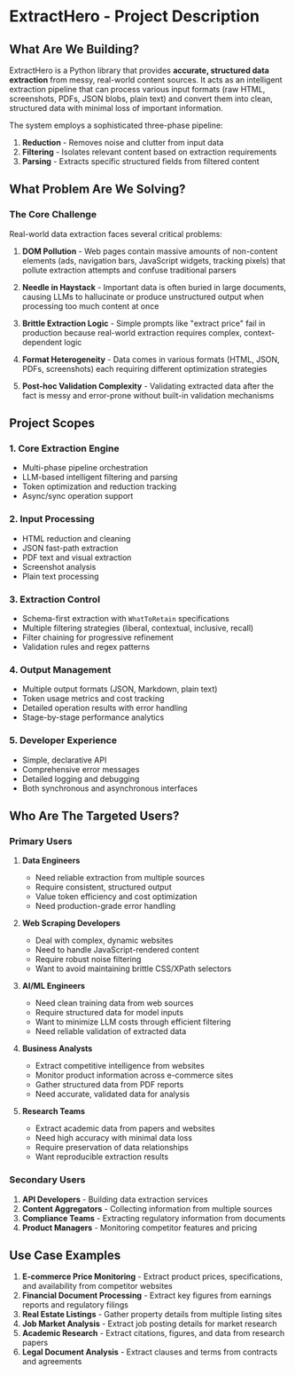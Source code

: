 # ExtractHero - Project Description

## What Are We Building?

ExtractHero is a Python library that provides **accurate, structured data extraction** from messy, real-world content sources. It acts as an intelligent extraction pipeline that can process various input formats (raw HTML, screenshots, PDFs, JSON blobs, plain text) and convert them into clean, structured data with minimal loss of important information.

The system employs a sophisticated three-phase pipeline:
1. **Reduction** - Removes noise and clutter from input data
2. **Filtering** - Isolates relevant content based on extraction requirements  
3. **Parsing** - Extracts specific structured fields from filtered content

## What Problem Are We Solving?

### The Core Challenge
Real-world data extraction faces several critical problems:

1. **DOM Pollution** - Web pages contain massive amounts of non-content elements (ads, navigation bars, JavaScript widgets, tracking pixels) that pollute extraction attempts and confuse traditional parsers

2. **Needle in Haystack** - Important data is often buried in large documents, causing LLMs to hallucinate or produce unstructured output when processing too much content at once

3. **Brittle Extraction Logic** - Simple prompts like "extract price" fail in production because real-world extraction requires complex, context-dependent logic

4. **Format Heterogeneity** - Data comes in various formats (HTML, JSON, PDFs, screenshots) each requiring different optimization strategies

5. **Post-hoc Validation Complexity** - Validating extracted data after the fact is messy and error-prone without built-in validation mechanisms

## Project Scopes

### 1. **Core Extraction Engine**
- Multi-phase pipeline orchestration
- LLM-based intelligent filtering and parsing
- Token optimization and reduction tracking
- Async/sync operation support

### 2. **Input Processing**
- HTML reduction and cleaning
- JSON fast-path extraction
- PDF text and visual extraction
- Screenshot analysis
- Plain text processing

### 3. **Extraction Control**
- Schema-first extraction with `WhatToRetain` specifications
- Multiple filtering strategies (liberal, contextual, inclusive, recall)
- Filter chaining for progressive refinement
- Validation rules and regex patterns

### 4. **Output Management**
- Multiple output formats (JSON, Markdown, plain text)
- Token usage metrics and cost tracking
- Detailed operation results with error handling
- Stage-by-stage performance analytics

### 5. **Developer Experience**
- Simple, declarative API
- Comprehensive error messages
- Detailed logging and debugging
- Both synchronous and asynchronous interfaces

## Who Are The Targeted Users?

### Primary Users

1. **Data Engineers**
   - Need reliable extraction from multiple sources
   - Require consistent, structured output
   - Value token efficiency and cost optimization
   - Need production-grade error handling

2. **Web Scraping Developers**
   - Deal with complex, dynamic websites
   - Need to handle JavaScript-rendered content
   - Require robust noise filtering
   - Want to avoid maintaining brittle CSS/XPath selectors

3. **AI/ML Engineers**
   - Need clean training data from web sources
   - Require structured data for model inputs
   - Want to minimize LLM costs through efficient filtering
   - Need reliable validation of extracted data

4. **Business Analysts**
   - Extract competitive intelligence from websites
   - Monitor product information across e-commerce sites
   - Gather structured data from PDF reports
   - Need accurate, validated data for analysis

5. **Research Teams**
   - Extract academic data from papers and websites
   - Need high accuracy with minimal data loss
   - Require preservation of data relationships
   - Want reproducible extraction results

### Secondary Users

1. **API Developers** - Building data extraction services
2. **Content Aggregators** - Collecting information from multiple sources
3. **Compliance Teams** - Extracting regulatory information from documents
4. **Product Managers** - Monitoring competitor features and pricing

## Use Case Examples

1. **E-commerce Price Monitoring** - Extract product prices, specifications, and availability from competitor websites
2. **Financial Document Processing** - Extract key figures from earnings reports and regulatory filings
3. **Real Estate Listings** - Gather property details from multiple listing sites
4. **Job Market Analysis** - Extract job posting details for market research
5. **Academic Research** - Extract citations, figures, and data from research papers
6. **Legal Document Analysis** - Extract clauses and terms from contracts and agreements